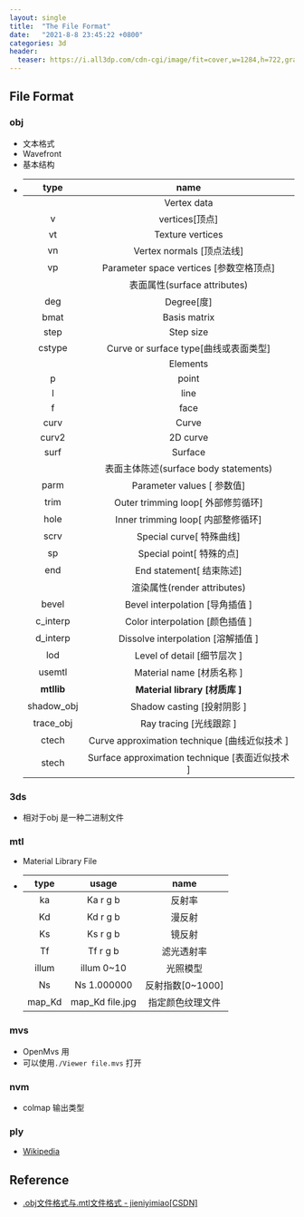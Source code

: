 ```yaml
---
layout: single
title:  "The File Format"
date:   "2021-8-8 23:45:22 +0800"
categories: 3d
header:
  teaser: https://i.all3dp.com/cdn-cgi/image/fit=cover,w=1284,h=722,gravity=0.5x0.5,format=auto/wp-content/uploads/2018/05/26152516/obj-lead.jpg
---
```


## File Format

### obj

- 文本格式
- Wavefront
- 基本结构
- |type|name|
  |:-:|:-:|
  ||Vertex data|
  |v|vertices[顶点]|
  |vt|Texture vertices|
  |vn|Vertex normals [顶点法线]|
  |vp|Parameter space vertices [参数空格顶点]|
  ||表面属性(surface attributes)|
  |deg|Degree[度]|
  |bmat|Basis matrix|
  |step|Step size|
  |cstype|Curve or surface type[曲线或表面类型]|
  ||Elements|
  |p|point|
  |l|line|
  |f|face|
  |curv|Curve|
  |curv2|2D curve|
  |surf|Surface|
  ||表面主体陈述(surface body statements)|
  |parm|Parameter values [ 参数值]
  |trim|Outer trimming loop[ 外部修剪循环]
  |hole|Inner trimming loop[ 内部整修循环]
  |scrv|Special curve[ 特殊曲线]
  |sp  |Special point[ 特殊的点]
  |end |End statement[ 结束陈述]
  ||渲染属性(render attributes)|
  |bevel|Bevel interpolation [导角插值 ]
  |c_interp|Color interpolation [颜色插值 ]
  |d_interp|Dissolve interpolation [溶解插值 ]
  |lod|Level of detail [细节层次 ]
  |usemtl|Material name [材质名称 ]
  |**mtllib**|**Material library [材质库 ]**
  |shadow_obj|Shadow casting [投射阴影 ]
  |trace_obj|Ray tracing [光线跟踪 ]
  |ctech|Curve approximation technique [曲线近似技术 ]
  |stech|Surface approximation technique [表面近似技术 ]

### 3ds

- 相对于obj 是一种二进制文件

### mtl

- Material Library File
- |type|usage|name|
  |:-:|:-:|:-:|
  |ka|Ka r g b|反射率|
  |Kd|Kd r g b|漫反射|
  |Ks|Ks r g b|镜反射|
  |Tf|Tf r g b|滤光透射率|
  |illum|illum 0~10|光照模型|
  |Ns|Ns 1.000000|反射指数[0~1000]|
  |map_Kd|map_Kd file.jpg|指定颜色纹理文件|

### mvs

- OpenMvs 用
- 可以使用`./Viewer file.mvs` 打开

### nvm

- colmap 输出类型

### ply

- [Wikipedia](https://en.wikipedia.org/wiki/PLY_%28file_format%29)

## Reference

- [.obj文件格式与.mtl文件格式 - jieniyimiao[CSDN]](https://blog.csdn.net/u013467442/article/details/46792495)
